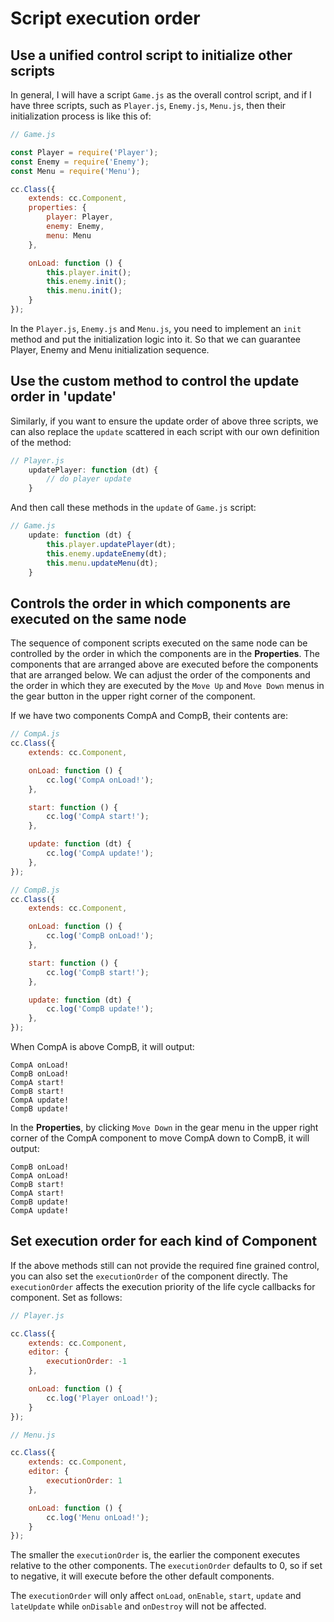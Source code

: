 # Script execution order

## Use a unified control script to initialize other scripts

In general, I will have a script `Game.js` as the overall control script, and if I have three scripts, such as `Player.js`, `Enemy.js`, `Menu.js`, then their initialization process is like this of:

```js
// Game.js

const Player = require('Player');
const Enemy = require('Enemy');
const Menu = require('Menu');

cc.Class({
    extends: cc.Component,
    properties: {
        player: Player,
        enemy: Enemy,
        menu: Menu
    },

    onLoad: function () {
        this.player.init();
        this.enemy.init();
        this.menu.init();
    }
});
```

In the `Player.js`, `Enemy.js` and `Menu.js`, you need to implement an `init` method and put the initialization logic into it. So that we can guarantee Player, Enemy and Menu initialization sequence.

## Use the custom method to control the update order in 'update'

Similarly, if you want to ensure the update order of above three scripts, we can also replace the `update` scattered in each script with our own definition of the method:

```js
// Player.js
    updatePlayer: function (dt) {
        // do player update
    }
```

And then call these methods in the `update` of `Game.js` script:

```js
// Game.js
    update: function (dt) {
        this.player.updatePlayer(dt);
        this.enemy.updateEnemy(dt);
        this.menu.updateMenu(dt);
    }
```

## Controls the order in which components are executed on the same node

The sequence of component scripts executed on the same node can be controlled by the order in which the components are in the **Properties**. The components that are arranged above are executed before the components that are arranged below. We can adjust the order of the components and the order in which they are executed by the `Move Up` and `Move Down` menus in the gear button in the upper right corner of the component.

If we have two components CompA and CompB, their contents are:

```js
// CompA.js
cc.Class({
    extends: cc.Component,

    onLoad: function () {
        cc.log('CompA onLoad!');
    },

    start: function () {
        cc.log('CompA start!');
    },

    update: function (dt) {
        cc.log('CompA update!');
    },
});

// CompB.js
cc.Class({
    extends: cc.Component,

    onLoad: function () {
        cc.log('CompB onLoad!');
    },

    start: function () {
        cc.log('CompB start!');
    },

    update: function (dt) {
        cc.log('CompB update!');
    },
});
```

When CompA is above CompB, it will output:

```
CompA onLoad!
CompB onLoad!
CompA start!
CompB start!
CompA update!
CompB update!
```

In the **Properties**, by clicking `Move Down` in the gear menu in the upper right corner of the CompA component to move CompA down to CompB, it will output:

```
CompB onLoad!
CompA onLoad!
CompB start!
CompA start!
CompB update!
CompA update!
```

## Set execution order for each kind of Component

If the above methods still can not provide the required fine grained control, you can also set the `executionOrder` of the component directly. The `executionOrder` affects the execution priority of the life cycle callbacks for component. Set as follows:

```js
// Player.js

cc.Class({
    extends: cc.Component,
    editor: {
        executionOrder: -1
    },

    onLoad: function () {
        cc.log('Player onLoad!');
    }
});
```

```js
// Menu.js

cc.Class({
    extends: cc.Component,
    editor: {
        executionOrder: 1
    },

    onLoad: function () {
        cc.log('Menu onLoad!');
    }
});
```

The smaller the `executionOrder` is, the earlier the component executes relative to the other components. The `executionOrder` defaults to 0, so if set to negative, it will execute before the other default components.

The `executionOrder` will only affect `onLoad`, `onEnable`, `start`, `update` and `lateUpdate` while `onDisable` and `onDestroy` will not be affected.
